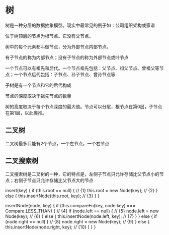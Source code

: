 # 树
树是一种分层的数据抽象模型。现实中最常见的例子如：公司组织架构或家谱

位于树顶层的节点为根节点。它没有父节点。

树中的每个元素都叫做节点，分为外部节点内部节点。

有子节点的称为内部节点；没有子节点的称为外部节点或叶节点

一个节点可以有祖先和后代。一个节点祖先包括：父节点、祖父节点、曾祖父等节点；一个节点后代包括：子节点、孙子节点、曾孙节点等

子树是有一个节点和它的后代构成

节点的深度取决于祖先节点的数量

树的高度取决于每个节点深度的最大值。节点可以分层，根节点在第0层，子节点在第1层，以此类推。

## 二叉树

二叉树最多只能有2个节点，一个左节点，一个右节点

## 二叉搜索树

二叉搜索树是二叉树的一种，它的特点是，左侧子节点只允许存储比父节点小的节点；右侧子节点只允许存储比父节点大的节点

 insert(key) {
      if (this.root == null) { // {1}
        this.root = new Node(key); // {2}
      } else {
        this.insertNode(this.root, key); // {3}
      }
}

insertNode(node, key) {
  if (this.compareFn(key, node.key) === Compare.LESS_THAN) { // {4}
    if (node.left == null) { // {5}
      node.left = new Node(key); // {6}
    } else {
      this.insertNode(node.left, key); // {7}
    } 
  } else {
    if (node.right == null) { // {8}
      node.right = new Node(key); // {9}
    } else {
        this.insertNode(node.right, key); // {10}
    } 
  }
}


